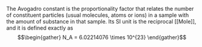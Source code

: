 The Avogadro constant is the proportionality factor that relates the number of constituent particles (usual molecules, atoms or ions) in a sample with the amount of substance in that sample. Its SI unit is the reciprocal [[Mole]], and it is defined exactly as $$\begin{gather} N_A = 6.02214076 \times 10^{23} \end{gather}$$